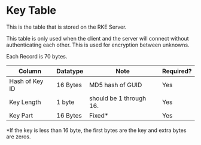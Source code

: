 # Key Table

This is the table that is stored on the RKE Server.

This table is only used when the client and the server will connect without authenticating each other. This is used for encryption between unknowns. 

Each Record is 70 bytes. 
 
Column | Datatype | Note | Required?
 ---|---|---|---
Hash of Key ID | 16 Bytes | MD5 hash of GUID | Yes
Key Length | 1 byte | should be 1 through 16. |Yes 
Key Part | 16 Bytes | Fixed*  | Yes

*If the key is less than 16 byte, the first bytes are the key and extra bytes are zeros. 
